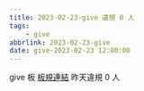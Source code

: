 ```yaml
---
title: 2023-02-23-give 違規 0 人
tags:
    - give
abbrlink: 2023-02-23-give
date: give-2023-02-23 12:00:00
---
```

give 板 [板規連結](https://www.ptt.cc/bbs/give/M.1612495900.A.C32.html)
昨天違規 0 人

